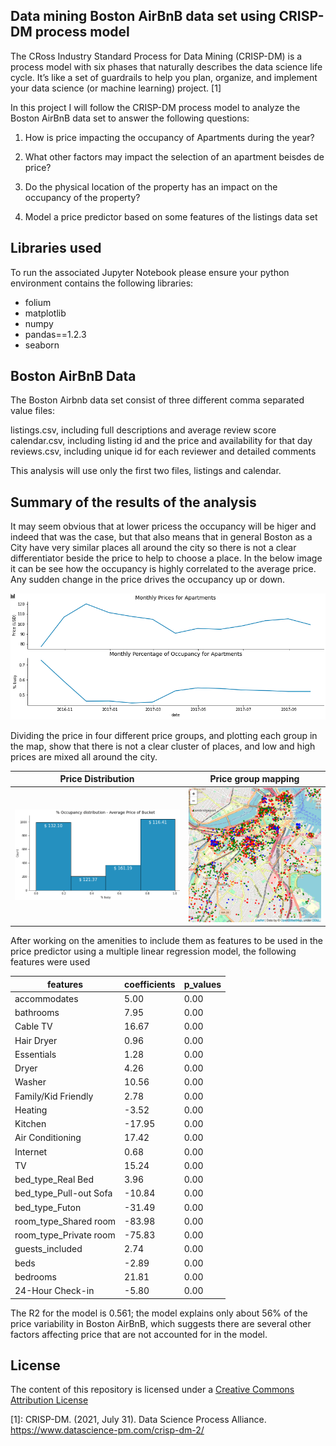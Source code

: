## Data mining Boston AirBnB data set using CRISP-DM process model

The CRoss Industry Standard Process for Data Mining (CRISP-DM) is a process model with six phases that naturally describes the data science life cycle. It’s like a set of guardrails to help you plan, organize, and implement your data science (or machine learning) project. [1]

In this project I will follow the CRISP-DM process model to analyze the Boston AirBnB data set to answer the following questions:

1. How is price impacting the occupancy of Apartments during the year?

1. What other factors may impact the selection of an apartment beisdes de price?

1. Do the physical location of the property has an impact on the occupancy of the property?

1. Model a price predictor based on some features of the listings data set

## Libraries used

To run the associated Jupyter Notebook please ensure your python environment contains the following libraries:

- folium
- matplotlib
- numpy
- pandas==1.2.3
- seaborn

## Boston AirBnB Data 

The Boston Airbnb data set consist of three different comma separated value files:

listings.csv, including full descriptions and average review score
calendar.csv, including listing id and the price and availability for that day
reviews.csv, including unique id for each reviewer and detailed comments

This analysis will use only the first two files, listings and calendar.

## Summary of the results of the analysis

It may seem obvious that at lower pricess the occupancy will be higer and indeed that was the case, but that also means that in general Boston as a City have very similar places all around the city so there is not a clear differentiator beside the price to help to choose a place.
In the below image it can be see how the occupancy is highly correlated to the average price. Any sudden change in the price drives the occupancy up or down.

![Distribution of Monthly pricesses](./img/month-prices.png)

Dividing the price in four different price groups, and plotting each group in the map, show that there is not a clear cluster of places, and low and high prices are mixed all around the city.

Price Distribution | Price group mapping
------------------ | -------------------
![Price Distribution](./img/dist-prices.png) | ![Price group mapping](./img/boston.png)

After working on the amenities to include them as features to be used in the price predictor using a multiple linear regression model, the following features were used


features|coefficients|p_values
--------|------------|--------
accommodates|5.00|0.00
bathrooms|7.95|0.00
Cable TV|16.67|0.00
Hair Dryer|0.96|0.00
Essentials|1.28|0.00
Dryer|4.26|0.00
Washer|10.56|0.00
Family/Kid Friendly|2.78|0.00
Heating|-3.52|0.00
Kitchen|-17.95|0.00
Air Conditioning|17.42|0.00
Internet|0.68|0.00
TV|15.24|0.00
bed_type_Real Bed|3.96|0.00
bed_type_Pull-out Sofa|-10.84|0.00
bed_type_Futon|-31.49|0.00
room_type_Shared room|-83.98|0.00
room_type_Private room|-75.83|0.00
guests_included|2.74|0.00
beds|-2.89|0.00
bedrooms|21.81|0.00
24-Hour Check-in|-5.80|0.00

The R2 for the model is 0.561; the model explains only about 56% of the price variability in Boston AirBnB, which suggests there are several other factors affecting price that are not accounted for in the model.

## License

The content of this repository is licensed under a [Creative Commons Attribution License](http://creativecommons.org/licenses/by/3.0/us/)



[1]: CRISP-DM. (2021, July 31). Data Science Process Alliance. https://www.datascience-pm.com/crisp-dm-2/






